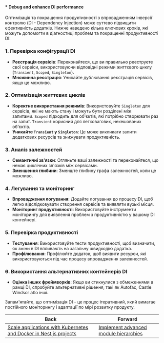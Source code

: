 #### * Debug and enhance DI performance

Оптимізація та покращення продуктивності з впровадженням інверсії контролю (DI - Dependency Injection) може суттєво підвищити ефективність додатків. Нижче наведено кілька ключових кроків, які можуть допомогти в діагностиці проблем та покращенні продуктивності DI:

### 1. Перевірка конфігурації DI
- **Реєстрація сервісів**: Переконайтеся, що ви правильно реєструєте свої сервіси, використовуючи відповідні режими життєвого циклу (`Transient`, `Scoped`, `Singleton`).
- **Множинна реєстрація**: Уникайте дублювання реєстрацій сервісів, якщо це можливо.

### 2. Оптимізація життєвих циклів
- **Коректне використання режимів**: Використовуйте `Singleton` для сервісів, які не мають стану і можуть бути розділені між запитами. `Scoped` підходить для об'єктів, які потрібно створювати раз на запит. `Transient` корисний для легковагових, некешованих об'єктів.
- **Уникайте `Transient` у `Singleton`**: Це може викликати запити додаткових ресурсів та знижувати продуктивність.

### 3. Аналіз залежностей
- **Семантичні зв'язки**: Огляньте ваші залежності та переконайтеся, що немає циклічних зв'язків між сервісами.
- **Зменшення глибини**: Зменште глибину графа залежностей, коли це можливо.

### 4. Легування та моніторинг
- **Впровадження логування**: Додайте логування до процесу DI, щоб легко відслідковувати створення сервісів та виявляти вузькі місця.
- **Моніторинг продуктивності**: Використовуйте інструменти моніторингу для виявлення проблем з продуктивністю у вашому DI контейнері.

### 5. Перевірка продуктивності 
- **Тестування**: Використовуйте тести продуктивності, щоб визначити, як зміни в DI впливають на загальну швидкодію додатка.
- **Профілювання**: Профілюйте додаток, щоб виявити ресурси, які використовуються під час процесу впровадження залежностей.

### 6. Використання альтернативних контейнерів DI
- **Оцінка інших фреймворків**: Якщо ви стикнулися з обмеженнями в рамці DI, спробуйте альтернативні рішення, такі як Autofac, Castle Windsor або інші.

Запам'ятайте, що оптимізація DI - це процес ітеративний, який вимагає постійного моніторингу і адаптації по мірі розвитку продукту.

| Back | Forward |
|---|---|
| [Scale applications with Kubernetes and Docker in Nest.js projects](/ua/senior/nestjs/scale-applications-with-kubernetes-and-docker-in-nestjs-projects.md)  | [Implement advanced module hierarchies](/ua/senior/nestjs/implement-advanced-module-hierarchies.md) |